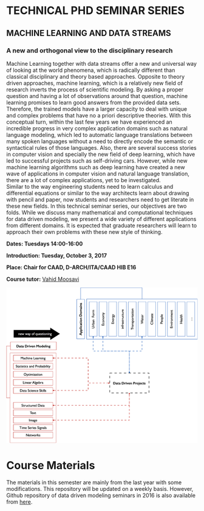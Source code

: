 # TECHNICAL PHD SEMINAR SERIES
## MACHINE LEARNING AND DATA STREAMS
### A new and orthogonal view to the disciplinary research
Machine Learning together with data streams offer a new and universal way of looking at the world phenomena, which is radically different than classical disciplinary and theory based approaches. Opposite to theory driven approaches, machine learning, which is a relatively new field of research inverts the process of scientific modeling. By asking a proper question and having a lot of observations around that question, machine learning promises to learn good answers from the provided data sets. Therefore, the trained models have a larger capacity to deal with unique and complex problems that have no a priori descriptive theories. With this conceptual turn, within the last few years we have experienced an incredible progress in very complex application domains such as natural language modeling, which led to automatic language translations between many spoken languages without a need to directly encode the semantic or syntactical rules of those languages. Also, there are several success stories in computer vision and specially the new field of deep learning, which have led to successful projects such as self-driving cars. 
However, while new machine learning algorithms such as deep learning have created a new wave of applications in computer vision and natural language translation, there are a lot of complex applications, yet to be investigated.  
Similar to the way engineering students need to learn calculus and differential equations or similar to the way architects learn about drawing with pencil and paper, now students and researchers need to get literate in these new fields. In this technical seminar series, our objectives are two folds. While we discuss many mathematical and computational techniques for data driven modeling, we present a wide variety of different applications from different domains. It is expected that graduate researchers will learn to approach their own problems with these new style of thinking. 

**Dates: Tuesdays 14:00-16:00**

**Introduction: Tuesday, October 3, 2017**			

**Place: Chair for CAAD, D-ARCH/ITA/CAAD HIB E16**

**Course tutor:** [Vahid Moosavi](www.vahidmoosavi.com)

![](Images/orthogonal.png)

# Course Materials 
The materials in this semester are mainly from the last year with some modifications. This repository will be updated on a weekly basis.
However, Github repository of data driven modeling seminars in 2016 is also available from [here](https://github.com/sevamoo/data_driven_modeling).